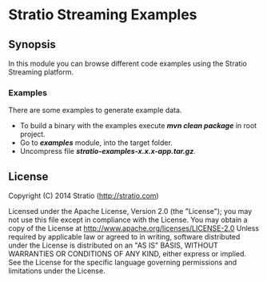# Stratio Streaming Examples

## Synopsis

In this module you can browse different code examples using the Stratio Streaming platform.

### Examples
There are some examples to generate example data.
* To build a binary with the examples execute **_mvn clean package_** in root project.
* Go to **_examples_** module, into the target folder.
* Uncompress file **_stratio-examples-x.x.x-app.tar.gz_**.

## License

Copyright (C) 2014 Stratio (http://stratio.com)

Licensed under the Apache License, Version 2.0 (the "License");
you may not use this file except in compliance with the License.
You may obtain a copy of the License at
        http://www.apache.org/licenses/LICENSE-2.0
Unless required by applicable law or agreed to in writing, software
distributed under the License is distributed on an "AS IS" BASIS,
WITHOUT WARRANTIES OR CONDITIONS OF ANY KIND, either express or implied.
See the License for the specific language governing permissions and
limitations under the License.
